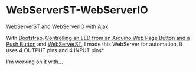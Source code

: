 # WebServerST-WebServerIO
WebServerST and WebServerIO with Ajax

With [Bootstrap](http://getbootstrap.com/), [Controlling an LED from an Arduino Web Page Button and a Push Button](http://startingelectronics.org/articles/arduino/switch-and-web-page-button-LED-control/) and [WebServerST](http://playground.arduino.cc/Code/WebServerST?action=sourceblock&num=2), I made this WebServer for automation.
It uses 4 OUTPUT pins and 4 INPUT pins*

I'm working on it with...
